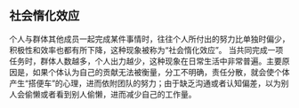 ## 社会惰化效应

个人与群体其他成员一起完成某件事情时，往往个人所付出的努力比单独时偏少，积极性和效率也都有所下降，这种现象被称为“社会惰化效应”。
当共同完成一项任务时，群体人数越多，个人出力越少，这种现象在日常生活中非常普遍。主要原因是，如果个体认为自己的贡献无法被衡量，分工不明确，责任分散，就会使个体产生“搭便车”的心理，进而依附团队的努力；由于缺乏沟通或者认知偏差，以为别人会偷懒或者看到别人偷懒，进而减少自己的工作量。
